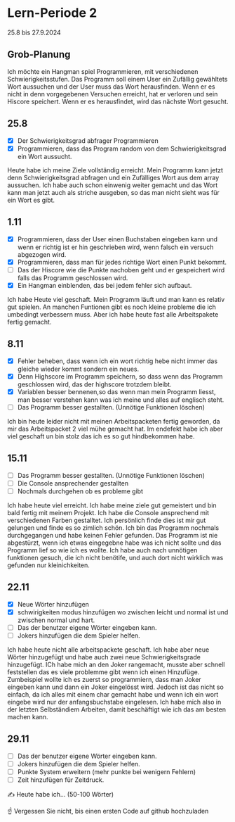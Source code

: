 # Lern-Periode 2
25.8 bis 27.9.2024

## Grob-Planung
Ich möchte ein Hangman spiel Programmieren, mit verschiedenen Schwierigkeitsstufen. Das Programm soll einem User ein Zufällig gewähltets Wort aussuchen und der User muss das Wort herausfinden. Wenn er es nicht in denn vorgegebenen Versuchen erreicht, hat er verloren und sein Hiscore speichert. Wenn er es herausfindet, wird das nächste Wort gesucht. 
## 25.8
- [x] Der Schwierigkeitsgrad abfrager Programmieren
- [x] Programmieren, dass das Program random von dem Schwierigkeitsgrad ein Wort aussucht.

Heute habe ich meine Ziele vollständig erreicht. Mein Programm kann jetzt denn Schwierigkeitsgrad abfragen und ein Zufälliges Wort aus dem array aussuchen. Ich habe auch schon einwenig weiter gemacht und das Wort kann man jetzt auch als striche ausgeben, so das man nicht sieht was für ein Wort es gibt.

## 1.11
- [x] Programmieren, dass der User einen Buchstaben eingeben kann und wenn er richtig ist er hin geschrieben wird, wenn falsch ein versuch abgezogen wird.
- [x] Programmieren, dass man für jedes richtige Wort einen Punkt bekommt. 
- [ ] Das der Hiscore wie die Punkte nachoben geht und er gespeichert wird falls das Programm geschlossen wird.
- [x] Ein Hangman einblenden, das bei jedem fehler sich aufbaut.

Ich habe Heute viel geschaft. Mein Programm läuft und man kann es relativ gut spielen. An manchen Funtionen gibt es noch kleine probleme die ich umbedingt verbessern muss. Aber ich habe heute fast alle Arbeitspakete fertig gemacht.

## 8.11
- [x] Fehler beheben, dass wenn ich ein wort richtig hebe nicht immer das gleiche wieder kommt sondern ein neues.
- [x] Denn Highscore im Programm speichern, so dass wenn das Programm geschlossen wird, das der highscore trotzdem bleibt.
- [x] Variablen besser bennenen,so das wenn man mein Programm liesst, man besser verstehen kann was ich meine und alles auf englisch steht.
- [ ] Das Programm besser gestallten. (Unnötige Funktionen löschen)

Ich bin heute leider nicht mit meinen Arbeitspacketen fertig geworden, da mir das Arbeitspacket 2 viel mühe gemacht hat. Im endefekt habe ich aber viel geschaft un bin stolz das ich es so gut hindbekommen habe.

## 15.11
- [ ] Das Programm besser gestallten. (Unnötige Funktionen löschen)
- [ ] Die Console ansprechender gestallten
- [ ] Nochmals durchgehen ob es probleme gibt

Ich habe heute viel erreicht. Ich habe meine ziele gut gemeistert und bin bald fertig mit meinem Projekt. Ich habe die Console ansprechend mit verschiedenen Farben gestalltet. Ich persönlich finde dies ist mir gut gelungen und finde es so zimlich schön. Ich bin das Programm nochmals durchgegangen und habe keinen Fehler gefunden. Das Programm ist nie abgestürzt, wenn ich etwas eingegebne habe was ich nicht sollte und das Programm lief so wie ich es wollte. Ich habe auch nach unnötigen funktionen gesuch, die ich nicht benötife, und auch dort nicht wirklich was gefunden nur kleinichkeiten.

##  22.11

- [X] Neue Wörter hinzufügen
- [X] schwirigkeiten modus hinzufügen wo zwischen leicht und normal ist und zwischen normal und hart.
- [ ] Das der benutzer eigene Wörter eingeben kann.
- [ ] Jokers hinzufügen die dem Spieler helfen.

Ich habe heute nicht alle arbeitspackete geschaft. Ich habe aber neue Wörter hinzugefügt und habe auch zwei neue Schwierigkeitsgrade hinzugefügt. ICh habe mich an den Joker rangemacht, musste aber schnell feststellen das es viele problemme gibt wenn ich einen Hinzufüge. Zumbeispiel wollte ich es zuerst so programmiern, dass man Joker eingeben kann und dann ein Joker eingelösst wird. Jedoch ist das nicht so einfach, da ich alles mit einem char gemacht habe und wenn ich ein wort eingebe wird nur der anfangsbuchstabe eingelesen. Ich habe mich also in der letzten Selbständiem Arbeiten, damit beschäftigt wie ich das am besten machen kann. 

## 29.11
- [ ] Das der benutzer eigene Wörter eingeben kann.
- [ ] Jokers hinzufügen die dem Spieler helfen.
- [ ] Punkte System erweitern (mehr punkte bei wenigern Fehlern)
- [ ] Zeit hinzufügen für Zeitdruck.

✍️ Heute habe ich... (50-100 Wörter)

☝️ Vergessen Sie nicht, bis einen ersten Code auf github hochzuladen
